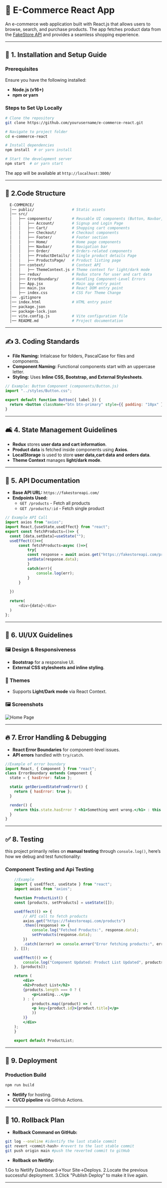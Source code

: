   # 🛒 E-Commerce React App  

  An e-commerce web application built with React.js that allows users to browse, search, and purchase products. The app fetches product data from the [FakeStore API](https://fakestoreapi.com/) and provides a seamless shopping experience.  

  ---

  ## 🚀 1. Installation and Setup Guide  

  ### Prerequisites  
  Ensure you have the following installed:  
  - **Node.js (v16+)**  
  - **npm or yarn**  

  ### Steps to Set Up Locally  
  ```sh
  # Clone the repository
  git clone https://github.com/yourusername/e-commerce-react.git

  # Navigate to project folder
  cd e-commerce-react

  # Install dependencies
  npm install  # or yarn install

  # Start the development server
  npm start  # or yarn start
  ```
  The app will be available at `http://localhost:3000/`  

  ---

  ## 📁 2.Code Structure  

  ```sh
    E-COMMERCE/
    │── public/                 # Static assets
    │── src/
    │   ├── components/         # Reusable UI components (Button, Navbar, etc.)
    │   │   ├── Account/        # Signup and Login Page
    │   │   ├── Cart/           # Shopping cart components
    │   │   ├── Checkout/       # Checkout components
    │   │   ├── Footer/         # Footer section
    │   │   ├── Home/           # Home page components
    │   │   ├── Navbar/         # Navigation bar
    │   │   ├── Order/          # Orders-related components
    │   │   ├── ProductDetails/ # Single product details Page
    │   │   ├── ProductsPage/   # Product listing page
    │   ├── context/            # Context API 
    │   │   ├── ThemeContext.js # Theme context for light/dark mode
    │   ├── redux/              # Redux store for user and cart data
    │   ├── ErrorBoundary/      # Handling Component-Level Errors
    │   ├── App.jsx             # Main app entry point
    │   ├── main.jsx            # React DOM entry point
    │   ├── index.css           # CSS For Theme Change
    │── .gitignore
    │── index.html              # HTML entry point
    │── package.json
    │── package-lock.json
    │── vite.config.js          # Vite configuration file
    │── README.md               # Project documentation


  ```

  ---

  ## ✍️ 3. Coding Standards  

  - **File Naming:** Intialcase for folders, PascalCase for files and components.  
  - **Component Naming:** Functional components start with an uppercase letter.  
  - **Styling:** Uses **Inline CSS, Bootstrap, and External Stylesheets**.  

  ```jsx
  // Example: Button Component (components/Button.js)
  import "../styles/Button.css";

  export default function Button({ label }) {
    return <button className="btn btn-primary" style={{ padding: "10px" }}>{label}</button>;
  }
  ```

  ---

  ## 🛋️ 4. State Management Guidelines  

  - **Redux** stores **user data and cart information**.  
  - **Product data** is fetched inside components using **Axios**.
  - **LocalStorage** is used to store **user data,cart data and orders data**.    
  - **Theme Context** manages **light/dark mode**.  

  ---

  ## 🔌 5. API Documentation  

  - **Base API URL:** `https://fakestoreapi.com/`  
  - **Endpoints Used:**  
    - `GET /products` - Fetch all products  
    - `GET /products/:id` - Fetch single product  
  ```js
  // Example API Call
  import axios from "axios";
  import React,{useState,useEffect} from "react";
  export const fetchProducts=()=> {
    const [data,setData]=useState("");
    useEffect(()=>{
        const fetchProducts=async ()=>{
            try{
            const response = await axios.get("https://fakestoreapi.com/products");
            setData(response.data);
            }
            catch(err){
                console.log(err);
            }
        }
        
    })
    
    return(
        <div>{data}</div>
    )
  };
  ```

  ---

  ## 🎨 6. UI/UX Guidelines  

  ### 🖼️ Design & Responsiveness  
  - **Bootstrap** for a responsive UI.  
  - **External CSS stylesheets and inline styling**.  

  ### 🌃 Themes  
  - Supports **Light/Dark mode** via React Context.  

  ### 🖼 Screenshots  
  ![Home Page](./screenshots/home.png)  

  ---

  ## 🔥 7. Error Handling & Debugging  

  - **React Error Boundaries** for component-level issues.  
  - **API errors** handled with `try/catch`.   

  ```jsx
  //Example of error boundary
  import React, { Component } from "react";
  class ErrorBoundary extends Component {
    state = { hasError: false };

    static getDerivedStateFromError() {
      return { hasError: true };
    }

    render() {
      return this.state.hasError ? <h1>Something went wrong.</h1> : this.props.children;
    }
  }
  ```

  ---

 ## ✅ 8. Testing

this project primarily relies on **manual testing** through `console.log()`, here’s how we debug and test functionality:

### **Component Testing and Api Testing**

```jsx
    //Example
    import { useEffect, useState } from "react";
    import axios from "axios";

    function ProductList() {
    const [products, setProducts] = useState([]);

    useEffect(() => {
        // API call to fetch products
        axios.get("https://fakestoreapi.com/products")
        .then((response) => {
            console.log("Fetched Products:", response.data); 
            setProducts(response.data);
        })
        .catch((error) => console.error("Error fetching products:", error));
    }, []);

    useEffect(() => {
        console.log("Component Updated: Product List Updated", products); // Log component update
    }, [products]);

    return (
        <div>
        <h2>Product List</h2>
        {products.length === 0 ? (
            <p>Loading...</p>
        ) : (
            products.map((product) => (
            <p key={product.id}>{product.title}</p>
            ))
        )}
        </div>
    );
    }

    export default ProductList;
  ```

  ---

  ## 🚀 9. Deployment  

  ### **Production Build**  
  ```sh
  npm run build
  ```
  - **Netlify** for hosting.  
  - **CI/CD pipeline** via GitHub Actions.  

  ---

  ## 🔄 10. Rollback Plan  

  - **Rollback Command on GitHub:**  
  ```sh
  git log --oneline #identify the last stable commit
  git revert <commit-hash> #revert to the last stable commit
  git push origin main #push the reverted commit to gitHub
  ```
  - **Rollback on Netlify:**
  
   1.Go to Netlify Dashboard->Your Site->Deploys.
   2.Locate the previous successful deployment.
   3.Click "Publish Deploy" to make it live again.
  
  ---

